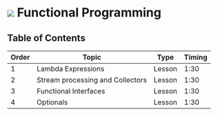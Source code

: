 # ![](https://ga-dash.s3.amazonaws.com/production/assets/logo-9f88ae6c9c3871690e33280fcf557f33.png) Functional Programming

## Table of Contents

| Order | Topic | Type | Timing |
| --- | ------ | --- | --- |
| 1 | Lambda Expressions | Lesson | 1:30 |
| 2 | Stream processing and Collectors | Lesson | 1:30 |
| 3 | Functional Interfaces | Lesson | 1:30 |
| 4 | Optionals | Lesson | 1:30 |
